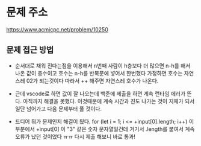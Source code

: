 # 문제 주소 
https://www.acmicpc.net/problem/10250

## 문제 접근 방법 
* 순서대로 채워 진다는점을 이용해서 n번째 사람이 h층보다 더 많으면 n-h를 해서 나온 값이 층수이고 호수는 n-h를 반복문에 넣어서 한번했다 가정하면 호수는 자연스레 02가 되는것이다 따라서 ++ 해주면 자연스레 호수가 나온다.

* 근데 vscode로 하면 값이 잘 나오는데 백준에 제출을 하면 계속 런타임 에러가 뜬다. 아직까지 해결을 못했다. 이것때문에 계속 시간과 진도 나가는 것이 지체가 되서 일단 넘어가고 다음 문제부터 풀 것이다. 

* 드디어 뭐가 문제인지 해결이 됬다. for (let i = 1; i <= +input[0].length; i++) 이 부분에서 +input[0] 이 "3" 같은 숫자 문자열일건데 거기서 .length를 붙여서 계속 오류가 났던 것이었다 ㅠㅠ 다시 제출 해보니 바로 통과! 
